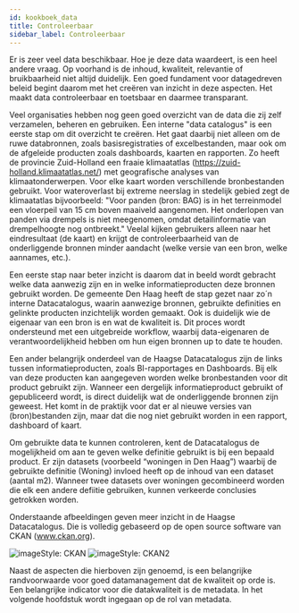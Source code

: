 ```yaml
---
id: kookboek_data
title: Controleerbaar
sidebar_label: Controleerbaar
---
```

Er is zeer veel data beschikbaar. Hoe je deze data waardeert, is een heel andere vraag. Op voorhand is de inhoud, kwaliteit, relevantie of bruikbaarheid niet altijd duidelijk. Een goed fundament voor datagedreven beleid begint daarom met het creëren van inzicht in deze aspecten. Het maakt data controleerbaar en toetsbaar en daarmee transparant.

Veel organisaties hebben nog geen goed overzicht van de data die zij zelf verzamelen, beheren en gebruiken. Een interne "data catalogus" is een eerste stap om dit overzicht te creëren. Het gaat daarbij niet alleen om de ruwe databronnen, zoals basisregistraties of excelbestanden, maar ook om de afgeleide producten zoals dashboards, kaarten en rapporten. Zo heeft de provincie Zuid-Holland een fraaie klimaatatlas (https://zuid-holland.klimaatatlas.net/) met geografische analyses van klimaatonderwerpen. Voor elke kaart worden verschillende bronbestanden gebruikt. Voor wateroverlast bij extreme neerslag in stedelijk gebied zegt de klimaatatlas bijvoorbeeld: "Voor panden (bron: BAG) is in het terreinmodel een vloerpeil van 15 cm boven maaiveld aangenomen. Het onderlopen van panden via drempels is niet meegenomen, omdat detailinformatie van drempelhoogte nog ontbreekt." Veelal kijken gebruikers alleen naar het eindresultaat (de kaart) en krijgt de controleerbaarheid van de onderliggende bronnen minder aandacht (welke versie van een bron, welke aannames, etc.). 

Een eerste stap naar beter inzicht is daarom dat in beeld wordt gebracht welke data aanwezig zijn en in welke informatieproducten deze bronnen gebruikt worden. De gemeente Den Haag heeft de stap gezet naar zo´n interne Datacatalogus, waarin aanwezige bronnen, gebruikte definities en gelinkte producten inzichtelijk worden gemaakt. Ook is duidelijk wie de eigenaar van een bron is en wat de kwaliteit is. Dit proces wordt ondersteund met een uitgebreide workflow, waarbij data-eigenaren de verantwoordelijkheid hebben om hun eigen bronnen up to date te houden. 

Een ander belangrijk onderdeel van de Haagse Datacatalogus zijn de links tussen informatieproducten, zoals BI-rapportages en Dashboards. Bij elk van deze producten kan aangegeven worden welke bronbestanden voor dit product gebruikt zijn. Wanneer een dergelijk informatieproduct gebruikt of gepubliceerd wordt, is direct duidelijk wat de onderliggende bronnen zijn geweest. Het komt in de praktijk voor dat er al nieuwe versies van (bron)bestanden zijn, maar dat die nog niet gebruikt worden in een rapport, dashboard of kaart.

Om gebruikte data te kunnen controleren, kent de Datacatalogus de mogelijkheid om aan te geven welke definitie gebruikt is bij een bepaald product. Er zijn datasets (voorbeeld “woningen in Den Haag”) waarbij de gebruikte definitie (Woning) invloed heeft op de inhoud van een dataset (aantal m2). Wanneer twee datasets over woningen gecombineerd worden die elk een andere defiitie gebruiken, kunnen verkeerde conclusies getrokken worden.

Onderstaande afbeeldingen geven meer inzicht in de Haagse Datacatalogus. Die is volledig gebaseerd op de open source software van CKAN (www.ckan.org).

<img class="imageStyle shadowing" src="/docs/assets/Kookboek/DATA_ckan.png" target="_blank" alt="imageStyle: CKAN"/>
<img class="imageStyle shadowing" src="/docs/assets/Kookboek/DATA_ckan2.png" target="_blank" alt="imageStyle: CKAN2"/>

Naast de aspecten die hierboven zijn genoemd, is een belangrijke randvoorwaarde voor goed datamanagement dat de kwaliteit op orde is. Een belangrijke indicator voor die datakwaliteit is de metadata. In het volgende hoofdstuk wordt ingegaan op de rol van metadata.
